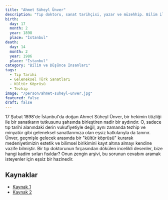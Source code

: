 ```yaml
---
title: "Ahmet Süheyl Ünver"
description: "Tıp doktoru, sanat tarihçisi, yazar ve müzehhip. Bilim ile sanatı birleştiren, kültür mirasımızın yılmaz bekçisi."
birth:
  day: 17
  month: 2
  year: 1898
  place: "İstanbul"
death:
  day: 14
  month: 2
  year: 1986
  place: "İstanbul"
category: "Bilim ve Düşünce İnsanları"
tags:
  - Tıp Tarihi
  - Geleneksel Türk Sanatları
  - Kültür Köprüsü
  - Tezhip
image: "/person/ahmet-suheyl-unver.jpg"
featured: false
draft: false
---
```


17 Şubat 1898'de İstanbul'da doğan Ahmet Süheyl Ünver, bir hekimin titizliği ile bir sanatkarın tutkusunu şahsında birleştiren nadir bir aydındır. O, sadece tıp tarihi alanındaki derin vukufiyetiyle değil, aynı zamanda tezhip ve minyatür gibi geleneksel sanatlarımıza olan eşsiz katkılarıyla da tanınır. Ünver, geçmişle gelecek arasında bir "kültür köprüsü" kurarak medeniyetimizin estetik ve bilimsel birikimini kayıt altına almayı kendine vazife bilmiştir. Bir tıp doktorunun fırçasından dökülen incelikli desenler, bize hangi kadim sırları fısıldar? Onun zengin arşivi, bu sorunun cevabını aramak isteyenler için eşsiz bir hazinedir.

## Kaynaklar

- [Kaynak 1](https://islamansiklopedisi.org.tr/unver-ahmet-suheyl)
- [Kaynak 2](https://uskudar.edu.tr/tr/a-suheyl-unver)